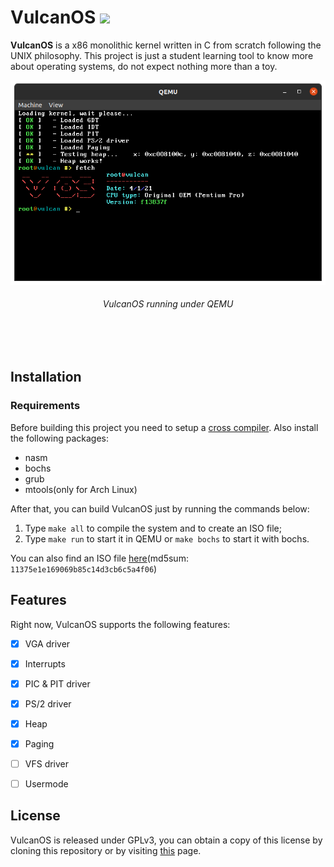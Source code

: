 # VulcanOS  ![](https://github.com/ceticamarco/vulcanos/actions/workflows/vulcanos.yml/badge.svg)
**VulcanOS** is a x86 monolithic kernel written in C from scratch following the UNIX philosophy. This project is just a student learning tool to know more about operating systems, do not expect nothing more than a toy.
<div align="center">
<img src="imgs/screenshot.png"  />
<h6><i>VulcanOS running under QEMU</h6></i>
</div><br /><br />

## Installation
### Requirements
Before building this project you need to setup a [cross compiler](https://wiki.osdev.org/GCC_Cross-Compiler). Also install the following packages:  

- nasm
- bochs
- grub
- mtools(only for Arch Linux)

After that, you can build VulcanOS just by running the commands below:  
1. Type `make all` to compile the system and to create an ISO file;  
2. Type `make run` to start it in QEMU or `make bochs` to start it with bochs.

You can also find an ISO file 
[here](https://github.com/ice-bit/vulcanos/raw/master/imgs/vulcanos.iso)(md5sum: `11375e1e169069b85c14d3cb6c5a4f06`)

## Features
Right now, VulcanOS supports the following features:
- [x] VGA driver  
- [x] Interrupts  
- [x] PIC & PIT driver  
- [x] PS/2 driver  
- [x] Heap  
- [x] Paging
- [ ] VFS driver  
- [ ] Usermode


## License
VulcanOS is released under GPLv3, you can obtain a copy of this license by cloning this repository or by visiting [this](https://opensource.org/licenses/GPL-3.0) page.
